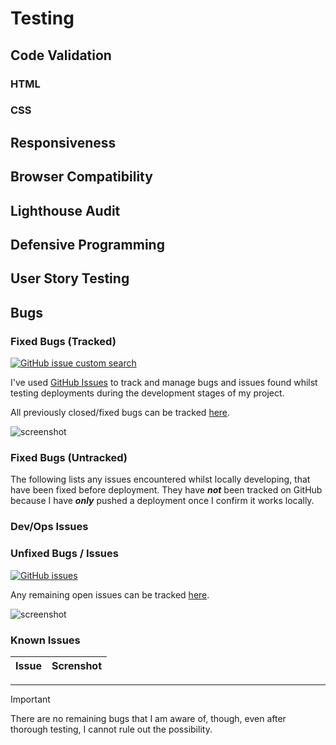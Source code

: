 # Testing

## Code Validation

### HTML

### CSS

## Responsiveness

## Browser Compatibility

## Lighthouse Audit

## Defensive Programming

## User Story Testing

## Bugs

### Fixed Bugs (Tracked)

[![GitHub issue custom search](https://img.shields.io/github/issues-search?query=repo%3Ayenmangu%2Fci-milestone02-apollo-11%20label%3Abug&label=bugs)](https://www.github.com/yenmangu/ci-milestone02-apollo-11/issues?q=is%3Aissue+is%3Aclosed+label%3Abug)

I've used [GitHub Issues](https://www.github.com/yenmangu/ci-milestone02-apollo-11/issues) to track and manage bugs and issues found whilst testing deployments during the development stages of my project.

All previously closed/fixed bugs can be tracked [here](https://www.github.com/yenmangu/ci-milestone02-apollo-11/issues?q=is%3Aissue+is%3Aclosed+label%3Abug).

![screenshot](documentation/bugs/gh-issues-closed.png)

### Fixed Bugs (Untracked)

The following lists any issues encountered whilst locally developing, that have been fixed before deployment. They have ***not*** been tracked on GitHub because I have ***only*** pushed a deployment once I confirm it works locally.


### Dev/Ops Issues



### Unfixed Bugs / Issues

[![GitHub issues](https://img.shields.io/github/issues/yenmangu/ci-milestone02-apollo-11)](https://www.github.com/yenmangu/ci-milestone02-apollo-11/issues)

Any remaining open issues can be tracked [here](https://www.github.com/yenmangu/ci-milestone02-apollo-11/issues).

![screenshot](documentation/bugs/gh-issues-open.png)

### Known Issues

| Issue | Screnshot |
| ----- | --------- |

---

> [!IMPORTANT]
> There are no remaining bugs that I am aware of, though, even after thorough testing, I cannot rule out the possibility.